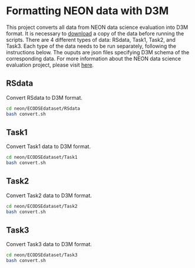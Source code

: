 # Formatting NEON data with D3M
This project converts all data from NEON data science evaluation into D3M format.
It is necessary to [download](https://zenodo.org/record/867646#.W1b6s2ePLmE) a copy of the data before running the scripts.
There are 4 different types of data: RSdata, Task1, Task2, and Task3.
Each type of the data needs to be run separately, following the instructions below.
The ouputs are json files specifying D3M schema of the corresponding data.
For more information about the NEON data science evaluation project, please visit [here](https://www.ecodse.org/).

## RSdata
Convert RSdata to D3M format.
```bash
cd neon/ECODSEdataset/RSdata
bash convert.sh
```

## Task1
Convert Task1 data to D3M format.
```bash
cd neon/ECODSEdataset/Task1
bash convert.sh
```

## Task2
Convert Task2 data to D3M format.
```bash
cd neon/ECODSEdataset/Task2
bash convert.sh
```

## Task3
Convert Task3 data to D3M format.
```bash
cd neon/ECODSEdataset/Task3
bash convert.sh
```
